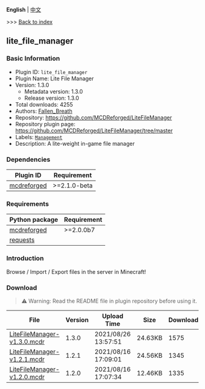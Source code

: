 **English** | [中文](readme-zh_cn.md)

\>\>\> [Back to index](/readme.md)

## lite_file_manager

### Basic Information

- Plugin ID: `lite_file_manager`
- Plugin Name: Lite File Manager
- Version: 1.3.0
  - Metadata version: 1.3.0
  - Release version: 1.3.0
- Total downloads: 4255
- Authors: [Fallen_Breath](https://github.com/Fallen-Breath)
- Repository: https://github.com/MCDReforged/LiteFileManager
- Repository plugin page: https://github.com/MCDReforged/LiteFileManager/tree/master
- Labels: [`Management`](/labels/management/readme.md)
- Description: A lite-weight in-game file manager

### Dependencies

| Plugin ID | Requirement |
| --- | --- |
| [mcdreforged](https://github.com/Fallen-Breath/MCDReforged) | \>=2.1.0-beta |

### Requirements

| Python package | Requirement |
| --- | --- |
| [mcdreforged](https://pypi.org/project/mcdreforged) | \>=2.0.0b7 |
| [requests](https://pypi.org/project/requests) |  |

### Introduction

Browse / Import / Export files in the server in Minecraft!

### Download

> :warning: Warning: Read the README file in plugin repository before using it.

| File | Version | Upload Time | Size | Downloads | Operations |
| --- | --- | --- | --- | --- | --- |
| [LiteFileManager-v1.3.0.mcdr](https://github.com/MCDReforged/LiteFileManager/releases/tag/v1.3.0) | 1.3.0 | 2021/08/26 13:57:51 | 24.63KB | 1575 | [Download](https://github.com/MCDReforged/LiteFileManager/releases/download/v1.3.0/LiteFileManager-v1.3.0.mcdr) |
| [LiteFileManager-v1.2.1.mcdr](https://github.com/MCDReforged/LiteFileManager/releases/tag/v1.2.1) | 1.2.1 | 2021/08/16 17:09:01 | 24.56KB | 1345 | [Download](https://github.com/MCDReforged/LiteFileManager/releases/download/v1.2.1/LiteFileManager-v1.2.1.mcdr) |
| [LiteFileManager-v1.2.0.mcdr](https://github.com/MCDReforged/LiteFileManager/releases/tag/v1.2.0) | 1.2.0 | 2021/08/16 17:07:34 | 12.46KB | 1335 | [Download](https://github.com/MCDReforged/LiteFileManager/releases/download/v1.2.0/LiteFileManager-v1.2.0.mcdr) |

